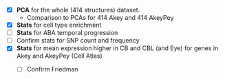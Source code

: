 - [X] **PCA** for the whole (414 structures) dataset.
  + Comparison to PCAs for 414 Akey and 414 AkeyPey
- [X] **Stats** for cell type enrichment 
- [ ] **Stats** for ABA temporal progression
- [ ] Confirm stats for SNP count and frequency
- [X] **Stats** for mean expression higher in CB and CBL (and Eye) for genes in Akey and AkeyPey (Cell Atlas)
  + [ ] Confirm Friedman

